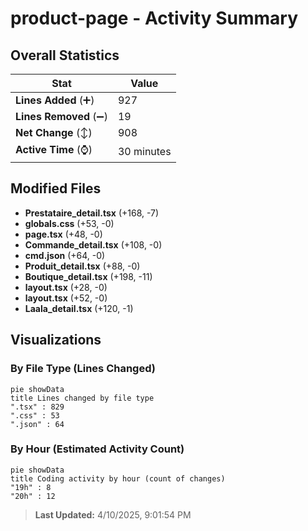 # product-page - Activity Summary 

## Overall Statistics

| Stat                   | Value                                                             |
| ---------------------- | ----------------------------------------------------------------- |
| **Lines Added** (➕)   | 927                                          |
| **Lines Removed** (➖) | 19                                        |
| **Net Change** (↕)    | 908                |
| **Active Time** (⌚)   | 30 minutes |


## Modified Files
- **Prestataire_detail.tsx** (+168, -7)
- **globals.css** (+53, -0)
- **page.tsx** (+48, -0)
- **Commande_detail.tsx** (+108, -0)
- **cmd.json** (+64, -0)
- **Produit_detail.tsx** (+88, -0)
- **Boutique_detail.tsx** (+198, -11)
- **layout.tsx** (+28, -0)
- **layout.tsx** (+52, -0)
- **Laala_detail.tsx** (+120, -1)

## Visualizations

### By File Type (Lines Changed)

```mermaid
pie showData
title Lines changed by file type
".tsx" : 829
".css" : 53
".json" : 64
```

### By Hour (Estimated Activity Count)

```mermaid
pie showData
title Coding activity by hour (count of changes)
"19h" : 8
"20h" : 12
```


> **Last Updated:** 4/10/2025, 9:01:54 PM